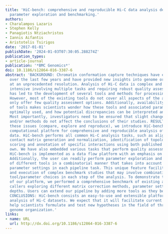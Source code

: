```yaml
---
title: 'HiC-bench: comprehensive and reproducible Hi-C data analysis designed for
  parameter exploration and benchmarking.'
authors:
- Charalampos Lazaris
- Stephen Kelly
- Panagiotis Ntziachristos
- Iannis Aifantis
- Aristotelis Tsirigos
date: '2017-01-01'
publishDate: '2024-01-03T07:30:05.288274Z'
publication_types:
- article-journal
publication: '*BMC Genomics*'
doi: 10.1186/s12864-016-3387-6
abstract: 'BACKGROUND: Chromatin conformation capture techniques have evolved rapidly
  over the last few years and have provided new insights into genome organization
  at an unprecedented resolution. Analysis of Hi-C data is complex and computationally
  intensive involving multiple tasks and requiring robust quality assessment. This
  has led to the development of several tools and methods for processing Hi-C data.
  However, most of the existing tools do not cover all aspects of the analysis and
  only offer few quality assessment options. Additionally, availability of a multitude
  of tools makes scientists wonder how these tools and associated parameters can be
  optimally used, and how potential discrepancies can be interpreted and resolved.
  Most importantly, investigators need to be ensured that slight changes in parameters
  and/or methods do not affect the conclusions of their studies. RESULTS: To address
  these issues (compare, explore and reproduce), we introduce HiC-bench, a configurable
  computational platform for comprehensive and reproducible analysis of Hi-C sequencing
  data. HiC-bench performs all common Hi-C analysis tasks, such as alignment, filtering,
  contact matrix generation and normalization, identification of topological domains,
  scoring and annotation of specific interactions using both published tools and our
  own. We have also embedded various tasks that perform quality assessment and visualization.
  HiC-bench is implemented as a data flow platform with an emphasis on analysis reproducibility.
  Additionally, the user can readily perform parameter exploration and comparison
  of different tools in a combinatorial manner that takes into account all desired
  parameter settings in each pipeline task. This unique feature facilitates the design
  and execution of complex benchmark studies that may involve combinations of multiple
  tool/parameter choices in each step of the analysis. To demonstrate the usefulness
  of our platform, we performed a comprehensive benchmark of existing and new TAD
  callers exploring different matrix correction methods, parameter settings and sequencing
  depths. Users can extend our pipeline by adding more tools as they become available.
  CONCLUSIONS: HiC-bench consists an easy-to-use and extensible platform for comprehensive
  analysis of Hi-C datasets. We expect that it will facilitate current analyses and
  help scientists formulate and test new hypotheses in the field of three-dimensional
  genome organization.'
links:
- name: URL
  url: http://dx.doi.org/10.1186/s12864-016-3387-6
---
```

